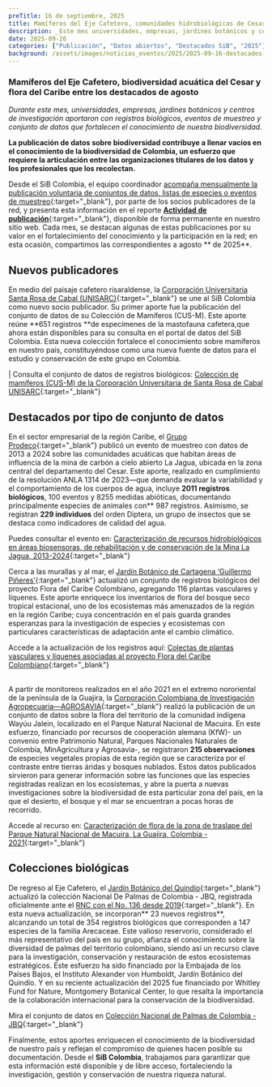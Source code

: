 ```yaml
---
preTitle: 16 de septiembre, 2025
title: Mamíferos del Eje Cafetero, comunidades hidrobiológicas de Cesar y flora del Caribe entre los destacados de agosto
description: _Este mes universidades, empresas, jardines botánicos y centros de investigación aportaron con registros biológicos, eventos de muestreo y conjunto de datos que fortalecen el conocimiento de nuestra biodiversidad._
date: 2025-09-26
categories: ["Publicación", "Datos abiertos", "Destacados SiB", "2025"]
background: /assets/images/noticias_eventos/2025/2025-09-16-destacados-agosto-2025.png
---
```




### **Mamíferos del Eje Cafetero, biodiversidad acuática del Cesar y flora del Caribe entre los destacados de agosto**

*Durante este mes, universidades, empresas, jardines botánicos y centros de investigación aportaron con registros biológicos, eventos de muestreo y conjunto de datos que fortalecen el conocimiento de nuestra biodiversidad.*

**La publicación de datos sobre biodiversidad contribuye a llenar vacíos en el conocimiento de la biodiversidad de Colombia, un esfuerzo que requiere la articulación entre las organizaciones titulares de los datos y los profesionales que los recolectan.**

Desde el SiB Colombia, el equipo coordinador [acompaña mensualmente la publicación voluntaria de conjuntos de datos, listas de especies o eventos de muestreo](https://biodiversidad.co/compartir/guia-para-publicar/){:target="_blank"},  por parte de los socios publicadores de la red, y presenta esta información en el reporte **[Actividad de publicación](https://biodiversidad.co/comunidad/actividad-de-publicacion/)**{:target="_blank"}, disponible de forma permanente en nuestro sitio web. Cada mes, se destacan algunas de estas publicaciones por su valor en el fortalecimiento del conocimiento y la participación en la red; en esta ocasión, compartimos las correspondientes a agosto ** de 2025**.


## **Nuevos publicadores**

En medio del paisaje cafetero risaraldense, la [Corporación Universitaria Santa Rosa de Cabal (UNISARC)](https://unisarc.edu.co/){:target="_blank"} se une al SiB Colombia como nuevo socio publicador. Su primer aporte fue la publicación del conjunto de datos de su Colección de Mamíferos (CUS-M). Este aporte reúne **651 registros **de especímenes de la mastofauna cafetera,que ahora están disponibles para su consulta en el portal de datos del SiB Colombia. Esta nueva colección fortalece el conocimiento sobre mamíferos en nuestro país, constituyéndose como una nueva fuente de datos para el estudio y conservación de este grupo en Colombia.  

| Consulta el conjunto de datos de registros biológicos: [ Colección de mamíferos (CUS-M) de la Corporación Universitaria de Santa Rosa de Cabal UNISARC](https://biodiversidad.co/data/?datasetKey=8847c80a-4c5e-4544-a542-c8ffee536874){:target="_blank"}


## **Destacados por tipo de conjunto de datos**

En el sector empresarial de la región Caribe, el [Grupo Prodeco](https://www.grupoprodeco.com.co/es){:target="_blank"} publicó un evento de muestreo con datos de 2013 a 2024 sobre las comunidades acuáticas que habitan áreas de influencia  de la mina de carbón a cielo abierto La Jagua, ubicada en la zona central del departamento del Cesar. Este aporte, realizado en cumplimiento de la resolución ANLA 1314 de 2023—que demanda evaluar la variabilidad y el comportamiento de los cuerpos de agua, incluye **2011 registros biológicos**, 100 eventos y 8255 medidas abióticas, documentando principalmente especies de animales con** 987 registros. Asimismo, se registran **229 individuos** del orden Diptera,  un grupo de insectos que se destaca como indicadores de calidad del agua.

Puedes consultar el evento en: [Caracterización de recursos hidrobiológicos en áreas biosensoras, de rehabilitación y de conservación de la Mina La Jagua, 2013-2024](https://biodiversidad.co/data/?datasetKey=08205839-b5fb-4318-995a-d464e449a92c){:target="_blank"}

Cerca a las murallas y al mar, el [Jardín Botánico de Cartagena ‘Guillermo Piñeres’](https://jbgp.org.co/){:target="_blank"} actualizó un conjunto de registros biológicos del proyecto Flora del Caribe Colombiano, agregando 116 plantas vasculares y líquenes. Este  aporte enriquece los inventarios de flora del bosque seco tropical estacional, uno de los  ecosistemas más amenazados de la región en la región Caribe; cuya concentración en el país guarda grandes esperanzas para la investigación de especies y ecosistemas con particulares características de adaptación ante el cambio climático. 

Accede a la actualización de los registros aquí: [Colectas de plantas vasculares y líquenes asociadas al proyecto Flora del Caribe Colombiano](https://biodiversidad.co/data/?datasetKey=3d69045d-372c-455f-8663-0d815cff666f){:target="_blank"}

 \
A partir de monitoreos realizados en el año 2021 en el extremo nororiental de la península de la Guajira, la [Corporación Colombiana de Investigación Agropecuaria—AGROSAVIA](https://www.agrosavia.co/){:target="_blank"} realizó la publicación de un conjunto de datos sobre la flora del territorio de la comunidad indígena Wayúu Jalein, localizado en el Parque Natural Nacional de Macuira. En este esfuerzo, financiado por recursos de cooperación alemana (KfW)- un convenio entre Patrimonio Natural, Parques Nacionales Naturales de Colombia, MinAgricultura y Agrosavia-, se registraron **215 observaciones** de especies vegetales propias de esta región que se caracteriza por el contraste entre tierras áridas y bosques nublados. Estos datos publicados sirvieron para generar información sobre las funciones que las especies registradas realizan en los ecosistemas, y abre la puerta a nuevas investigaciones sobre la biodiversidad de esta particular zona del país, en la que el desierto, el bosque y el mar se encuentran a pocas horas de recorrido.

Accede al recurso en: [Caracterización de flora de la zona de traslape del Parque Natural Nacional de Macuira, La Guajira, Colombia - 2021](https://biodiversidad.co/data/?datasetKey=64b47342-8daa-4aa2-b2a7-c590f5892d30){:target="_blank"}


## **Colecciones biológicas**

De regreso al Eje Cafetero, el [Jardín Botánico del Quindío](https://jardinbotanicoquindio.org/){:target="_blank"} actualizó la colección Nacional De Palmas de Colombia - JBQ, registrada oficialmente ante el [RNC con el No. 136 desde 2019](http://rnc.humboldt.org.co/admin/index.php/registros/detail/1234){:target="_blank"}. En esta nueva actualización, se incorporan** 23 nuevos registros**, alcanzando un total de 354 registros biológicos que corresponden a 147 especies de la familia Arecaceae. Este valioso reservorio, considerado el más representativo del país en su grupo, afianza el conocimiento sobre la diversidad de palmas del territorio colombiano, siendo así un recurso clave para la investigación, conservación y restauración de estos ecosistemas estratégicos. Este esfuerzo ha sido financiado por la Embajada de los Países Bajos, el Instituto Alexander von Humboldt, Jardín Botánico del Quindío. Y en su reciente actualización del 2025 fue financiado por Whitley Fund for Nature, Montgomery Botanical Center, lo que resalta la importancia de la colaboración internacional para la conservación de la biodiversidad.

Mira el conjunto de datos en [Colección Nacional de Palmas de Colombia - JBQ](https://biodiversidad.co/data/?datasetKey=0c293704-8a60-4da4-b64d-2f6679794753){:target="_blank"}

Finalmente, estos aportes enriquecen el conocimiento de la biodiversidad de nuestro país y reflejan el compromiso de quienes hacen posible su documentación.  Desde el **SiB Colombia**, trabajamos para garantizar que esta información esté disponible y de libre acceso, fortaleciendo la investigación, gestión y conservación de nuestra riqueza natural.
